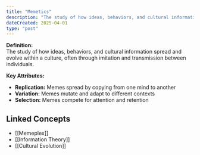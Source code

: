 ```yaml
---
title: "Memetics"
description: "The study of how ideas, behaviors, and cultural information spread and evolve within a culture, often through imitation and transmission between individuals."
dateCreated: 2025-04-01
type: "post"
---
```


**Definition:**  
The study of how ideas, behaviors, and cultural information spread and evolve within a culture, often through imitation and transmission between individuals.

**Key Attributes:**  
- **Replication:** Memes spread by copying from one mind to another  
- **Variation:** Memes mutate and adapt to different contexts  
- **Selection:** Memes compete for attention and retention

## Linked Concepts
- [[Memeplex]]
- [[Information Theory]]
- [[Cultural Evolution]]

